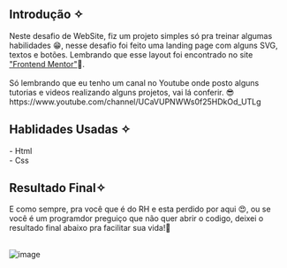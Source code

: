 <h2> Introdução ✧</h2>
Neste desafio de WebSite, fiz um projeto simples só pra treinar algumas habilidades 😁, nesse desafio foi feito uma landing page com alguns SVG, textos e botões. Lembrando que esse layout foi encontrado no site <a href=""https://www.frontendmentor.io/home>"Frontend Mentor"</a>🧐.
<br><br> 
Só lembrando que eu tenho um canal no Youtube onde posto alguns tutorias e videos realizando alguns projetos, vai lá conferir. 😎 https://www.youtube.com/channel/UCaVUPNWWs0f25HDkOd_UTLg

<h2> Hablidades Usadas ✧</h2>
- Html <br>
- Css

<h2> Resultado Final✧ </h2>
E como sempre, pra você que é do RH e esta perdido por aqui 😍, ou se você é um programdor preguiço que não quer abrir o codigo, deixei o resultado final abaixo pra facilitar sua vida!🥳 <br>
<br>

![image](https://user-images.githubusercontent.com/101288756/167354868-5f037d99-f610-4eee-ac29-0c253ba17946.png)


